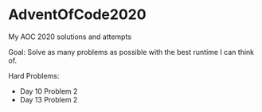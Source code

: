 # AdventOfCode2020
My AOC 2020 solutions and attempts

Goal: Solve as many problems as possible with the best runtime I can think of.

Hard Problems:  
- Day 10 Problem 2
- Day 13 Problem 2

